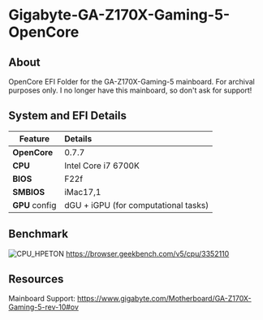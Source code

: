 # Gigabyte-GA-Z170X-Gaming-5-OpenCore

## About
OpenCore EFI Folder for the GA-Z170X-Gaming-5 mainboard. For archival purposes only. I no longer have this mainboard, so don't ask for support!

## System and EFI Details

|Feature|Details|
|-------|:----------|
**OpenCore**|0.7.7
**CPU**|Intel Core i7 6700K
**BIOS**|F22f
**SMBIOS**|iMac17,1
**GPU** config|dGU + iGPU (for computational tasks) 

## Benchmark
![CPU_HPETON](https://user-images.githubusercontent.com/76865553/145651562-f9aa522d-acbe-4779-8edb-11ea0d476e5a.png)
https://browser.geekbench.com/v5/cpu/3352110

## Resources
Mainboard Support: https://www.gigabyte.com/Motherboard/GA-Z170X-Gaming-5-rev-10#ov
